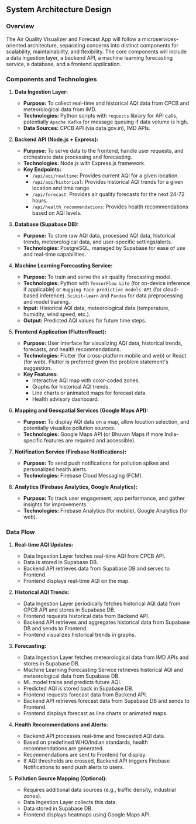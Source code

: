 ## System Architecture Design

### Overview
The Air Quality Visualizer and Forecast App will follow a microservices-oriented architecture, separating concerns into distinct components for scalability, maintainability, and flexibility. The core components will include a data ingestion layer, a backend API, a machine learning forecasting service, a database, and a frontend application.

### Components and Technologies

1.  **Data Ingestion Layer:**
    *   **Purpose:** To collect real-time and historical AQI data from CPCB and meteorological data from IMD.
    *   **Technologies:** Python scripts with `requests` library for API calls, potentially `Apache Kafka` for message queuing if data volume is high.
    *   **Data Sources:** CPCB API (via data.gov.in), IMD APIs.

2.  **Backend API (Node.js + Express):**
    *   **Purpose:** To serve data to the frontend, handle user requests, and orchestrate data processing and forecasting.
    *   **Technologies:** Node.js with Express.js framework.
    *   **Key Endpoints:**
        *   `/api/aqi/realtime`: Provides current AQI for a given location.
        *   `/api/aqi/historical`: Provides historical AQI trends for a given location and time range.
        *   `/api/forecast`: Provides air quality forecasts for the next 24-72 hours.
        *   `/api/health_recommendations`: Provides health recommendations based on AQI levels.

3.  **Database (Supabase DB):**
    *   **Purpose:** To store raw AQI data, processed AQI data, historical trends, meteorological data, and user-specific settings/alerts.
    *   **Technologies:** PostgreSQL, managed by Supabase for ease of use and real-time capabilities.

4.  **Machine Learning Forecasting Service:**
    *   **Purpose:** To train and serve the air quality forecasting model.
    *   **Technologies:** Python with `TensorFlow Lite` (for on-device inference if applicable) or `Hugging Face predictive models API` (for cloud-based inference). `Scikit-learn` and `Pandas` for data preprocessing and model training.
    *   **Input:** Historical AQI data, meteorological data (temperature, humidity, wind speed, etc.).
    *   **Output:** Predicted AQI values for future time steps.

5.  **Frontend Application (Flutter/React):**
    *   **Purpose:** User interface for visualizing AQI data, historical trends, forecasts, and health recommendations.
    *   **Technologies:** Flutter (for cross-platform mobile and web) or React (for web). Flutter is preferred given the problem statement's suggestion.
    *   **Key Features:**
        *   Interactive AQI map with color-coded zones.
        *   Graphs for historical AQI trends.
        *   Line charts or animated maps for forecast data.
        *   Health advisory dashboard.

6.  **Mapping and Geospatial Services (Google Maps API):**
    *   **Purpose:** To display AQI data on a map, allow location selection, and potentially visualize pollution sources.
    *   **Technologies:** Google Maps API (or Bhuvan Maps if more India-specific features are required and accessible).

7.  **Notification Service (Firebase Notifications):**
    *   **Purpose:** To send push notifications for pollution spikes and personalized health alerts.
    *   **Technologies:** Firebase Cloud Messaging (FCM).

8.  **Analytics (Firebase Analytics, Google Analytics):**
    *   **Purpose:** To track user engagement, app performance, and gather insights for improvements.
    *   **Technologies:** Firebase Analytics (for mobile), Google Analytics (for web).

### Data Flow

1.  **Real-time AQI Updates:**
    *   Data Ingestion Layer fetches real-time AQI from CPCB API.
    *   Data is stored in Supabase DB.
    *   Backend API retrieves data from Supabase DB and serves to Frontend.
    *   Frontend displays real-time AQI on the map.

2.  **Historical AQI Trends:**
    *   Data Ingestion Layer periodically fetches historical AQI data from CPCB API and stores in Supabase DB.
    *   Frontend requests historical data from Backend API.
    *   Backend API retrieves and aggregates historical data from Supabase DB and sends to Frontend.
    *   Frontend visualizes historical trends in graphs.

3.  **Forecasting:**
    *   Data Ingestion Layer fetches meteorological data from IMD APIs and stores in Supabase DB.
    *   Machine Learning Forecasting Service retrieves historical AQI and meteorological data from Supabase DB.
    *   ML model trains and predicts future AQI.
    *   Predicted AQI is stored back in Supabase DB.
    *   Frontend requests forecast data from Backend API.
    *   Backend API retrieves forecast data from Supabase DB and sends to Frontend.
    *   Frontend displays forecast as line charts or animated maps.

4.  **Health Recommendations and Alerts:**
    *   Backend API processes real-time and forecasted AQI data.
    *   Based on predefined WHO/Indian standards, health recommendations are generated.
    *   Recommendations are sent to Frontend for display.
    *   If AQI thresholds are crossed, Backend API triggers Firebase Notifications to send push alerts to users.

5.  **Pollution Source Mapping (Optional):**
    *   Requires additional data sources (e.g., traffic density, industrial zones).
    *   Data Ingestion Layer collects this data.
    *   Data stored in Supabase DB.
    *   Frontend displays heatmaps using Google Maps API.


